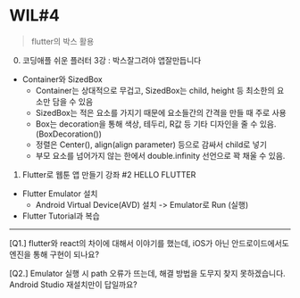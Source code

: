 # WIL#4
> flutter의 박스 활용
0. 코딩애플 쉬운 플러터 3강 : 박스잘그려야 앱잘만듭니다
 * Container와 SizedBox
   - Container는 상대적으로 무겁고, SizedBox는 child, height 등 최소한의 요소만 담을 수 있음
   - SizedBox는 적은 요소를 가지기 때문에 요소들간의 간격을 만들 때 주로 사용
   - Box는 decoration을 통해 색상, 테두리, R값 등 기타 디자인을 줄 수 있음. (BoxDecoration())
   - 정렬은 Center(), align(align parameter) 등으로 감싸서 child로 넣기
   - 부모 요소를 넘어가지 않는 한에서 double.infinity 선언으로 꽉 채울 수 있음.
1. Flutter로 웹툰 앱 만들기 강좌 #2 HELLO FLUTTER
 * Flutter Emulator 설치
   - Android Virtual Device(AVD) 설치 -> Emulator로 Run (실행)
 * Flutter Tutorial과 복습
* * *
[Q1.] flutter와 react의 차이에 대해서 이야기를 했는데, iOS가 아닌 안드로이드에서도 엔진을 통해 구현이 되나요?

[Q2.] Emulator 실행 시 path 오류가 뜨는데, 해결 방법을 도무지 찾지 못하겠습니다. Android Studio 재설치만이 답일까요?
